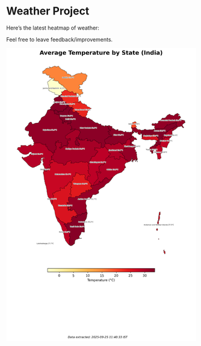 # Weather Project

Here’s the latest heatmap of weather:

Feel free to leave feedback/improvements.

![India Heatmap](docs/assets/india_heatmap.png?v=D4DCDB)
